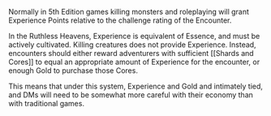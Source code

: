 Normally in 5th Edition games killing monsters and roleplaying will grant Experience Points relative to the challenge rating of the Encounter.

In the Ruthless Heavens, Experience is equivalent of Essence, and must be actively cultivated. Killing creatures does not provide Experience. Instead, encounters should either reward adventurers with sufficient [[Shards and Cores]] to equal an appropriate amount of Experience for the encounter, or enough Gold to purchase those Cores.

This means that under this system, Experience and Gold and intimately tied, and DMs will need to be somewhat more careful with their economy than with traditional games.